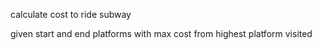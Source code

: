 calculate cost to ride subway

given start and end platforms with max cost from highest platform visited 